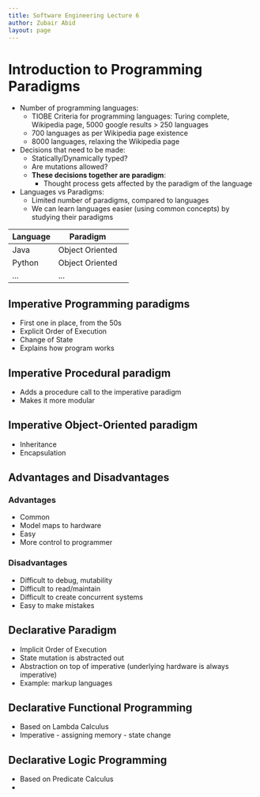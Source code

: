 ```yaml
---
title: Software Engineering Lecture 6 
author: Zubair Abid
layout: page
---
```


# Introduction to Programming Paradigms

- Number of programming languages:
    - TIOBE Criteria for programming languages: Turing complete, Wikipedia page, 5000 google results > 250 languages
    - 700 languages as per Wikipedia page existence
    - 8000 languages, relaxing the Wikipedia page
- Decisions that need to be made:
    - Statically/Dynamically typed?
    - Are mutations allowed?
    - **These decisions together are paradigm**:
        - Thought process gets affected by the paradigm of the language
- Languages vs Paradigms:
    - Limited number of paradigms, compared to languages
    - We can learn languages easier (using common concepts) by studying their paradigms

| Language | Paradigm        |   |
|----------|-----------------|---|
| Java     | Object Oriented |   |
| Python   | Object Oriented |   |
| ...      | ...             |   |

## Imperative Programming paradigms

- First one in place, from the 50s
- Explicit Order of Execution
- Change of State
- Explains how program works

## Imperative Procedural paradigm

- Adds a procedure call to the imperative paradigm
- Makes it more modular

## Imperative Object-Oriented paradigm

- Inheritance
- Encapsulation

## Advantages and Disadvantages

### Advantages

- Common
- Model maps to hardware
- Easy
- More control to programmer

### Disadvantages

- Difficult to debug, mutability
- Difficult to read/maintain
- Difficult to create concurrent systems
- Easy to make mistakes


## Declarative Paradigm

- Implicit Order of Execution
- State mutation is abstracted out
- Abstraction on top of imperative (underlying hardware is always imperative)
- Example: markup languages

## Declarative Functional Programming

- Based on Lambda Calculus
- Imperative - assigning memory - state change

## Declarative Logic Programming

- Based on Predicate Calculus
- 








